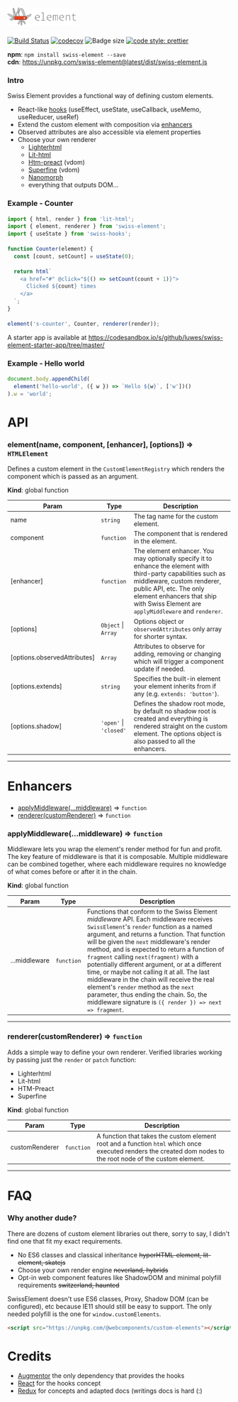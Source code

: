 # <a href="https://github.com/luwes/swiss-element"><img src="./media/swiss-element.svg" height="40" alt="Swiss Element" /></a>

[![Build Status](https://img.shields.io/travis/luwes/swiss-element/master.svg?style=flat-square&label=Travis+CI)](https://travis-ci.org/luwes/swiss-element)
[![codecov](https://img.shields.io/codecov/c/github/luwes/swiss-element.svg?style=flat-square&version=v0.9.1)](https://codecov.io/gh/luwes/swiss-element)
![Badge size](https://img.shields.io/bundlephobia/minzip/swiss-element@0.9.1.svg?colorB=%2345CC10&label=gzip&style=flat-square)
[![code style: prettier](https://img.shields.io/badge/code_style-prettier-ff69b4.svg?style=flat-square)](https://github.com/prettier/prettier)

**npm**: `npm install swiss-element --save`  
**cdn**: https://unpkg.com/swiss-element@latest/dist/swiss-element.js

### Intro

Swiss Element provides a functional way of defining custom elements.

- React-like [hooks](https://reactjs.org/docs/hooks-intro.html) (useEffect, useState, useCallback, useMemo, useReducer, useRef)
- Extend the custom element with composition via [enhancers](#enhancers)
- Observed attributes are also accessible via element properties
- Choose your own renderer
  - [Lighterhtml](site/content/fixtures/renderers/lighterhtml)
  - [Lit-html](site/content/fixtures/renderers/lit-html)
  - [Htm-preact](site/content/fixtures/renderers/htm-preact) (vdom)
  - [Superfine](site/content/fixtures/renderers/superfine) (vdom)
  - [Nanomorph](site/content/fixtures/renderers/nanomorph)
  - everything that outputs DOM...

### Example - Counter

```js
import { html, render } from 'lit-html';
import { element, renderer } from 'swiss-element';
import { useState } from 'swiss-hooks';

function Counter(element) {
  const [count, setCount] = useState(0);

  return html`
    <a href="#" @click="${() => setCount(count + 1)}">
      Clicked ${count} times
    </a>
  `;
}

element('s-counter', Counter, renderer(render));
```

A starter app is available at https://codesandbox.io/s/github/luwes/swiss-element-starter-app/tree/master/

### Example - Hello world

```js
document.body.appendChild(
  element('hello-world', ({ w }) => `Hello ${w}`, ['w'])()
).w = 'world';
```

# API

<a name="element"></a>

### element(name, component, [enhancer], [options]) ⇒ <code>HTMLElement</code>

Defines a custom element in the `CustomElementRegistry` which renders the component which is passed as an argument.

**Kind**: global function

| Param                        | Type                                                             | Description                                                                                                                                                                                                                                                  |
| ---------------------------- | ---------------------------------------------------------------- | ------------------------------------------------------------------------------------------------------------------------------------------------------------------------------------------------------------------------------------------------------------ |
| name                         | <code>string</code>                                              | The tag name for the custom element.                                                                                                                                                                                                                         |
| component                    | <code>function</code>                                            | The component that is rendered in the element.                                                                                                                                                                                                               |
| [enhancer]                   | <code>function</code>                                            | The element enhancer. You may optionally specify it to enhance the element with third-party capabilities such as middleware, custom renderer, public API, etc. The only element enhancers that ship with Swiss Element are `applyMiddleware` and `renderer`. |
| [options]                    | <code>Object</code> \| <code>Array</code>                        | Options object or `observedAttributes` only array for shorter syntax.                                                                                                                                                                                        |
| [options.observedAttributes] | <code>Array</code>                                               | Attributes to observe for adding, removing or changing which will trigger a component update if needed.                                                                                                                                                      |
| [options.extends]            | <code>string</code>                                              | Specifies the built-in element your element inherits from if any (e.g. `extends: 'button'`).                                                                                                                                                                 |
| [options.shadow]             | <code>&#x27;open&#x27;</code> \| <code>&#x27;closed&#x27;</code> | Defines the shadow root mode, by default no shadow root is created and everything is rendered straight on the custom element. The options object is also passed to all the enhancers.                                                                        |

---

# Enhancers

###

- [applyMiddleware(...middleware)](#applyMiddleware) ⇒ <code>function</code>
- [renderer(customRenderer)](#renderer) ⇒ <code>function</code>

<a name="applyMiddleware"></a>

### applyMiddleware(...middleware) ⇒ <code>function</code>

Middleware lets you wrap the element's render method for fun and profit. The key feature of middleware is that it is composable. Multiple middleware can be combined together, where each middleware requires no knowledge of what comes before or after it in the chain.

**Kind**: global function

| Param         | Type                  | Description                                                                                                                                                                                                                                                                                                                                                                                                                                                                                                                                                                                                               |
| ------------- | --------------------- | ------------------------------------------------------------------------------------------------------------------------------------------------------------------------------------------------------------------------------------------------------------------------------------------------------------------------------------------------------------------------------------------------------------------------------------------------------------------------------------------------------------------------------------------------------------------------------------------------------------------------- |
| ...middleware | <code>function</code> | Functions that conform to the Swiss Element _middleware_ API. Each middleware receives `SwissElement`'s `render` function as a named argument, and returns a function. That function will be given the `next` middleware's render method, and is expected to return a function of `fragment` calling `next(fragment)` with a potentially different argument, or at a different time, or maybe not calling it at all. The last middleware in the chain will receive the real element's `render` method as the `next` parameter, thus ending the chain. So, the middleware signature is `({ render }) => next => fragment`. |

---

<a name="renderer"></a>

### renderer(customRenderer) ⇒ <code>function</code>

Adds a simple way to define your own renderer.
Verified libraries working by passing just the `render` or `patch` function:

- Lighterhtml
- Lit-html
- HTM-Preact
- Superfine

**Kind**: global function

| Param          | Type                  | Description                                                                                                                                                   |
| -------------- | --------------------- | ------------------------------------------------------------------------------------------------------------------------------------------------------------- |
| customRenderer | <code>function</code> | A function that takes the custom element root and a function `html` which once executed renders the created dom nodes to the root node of the custom element. |

---

# FAQ

### Why another dude?

There are dozens of custom element libraries out there, sorry to say, I didn't find one that fit my exact requirements.

- No ES6 classes and classical inheritance ~~hyperHTML-element, lit-element, skatejs~~
- Choose your own render engine ~~neverland, hybrids~~
- Opt-in web component features like ShadowDOM and minimal polyfill requirements ~~switzerland, haunted~~

SwissElement doesn't use ES6 classes, Proxy, Shadow DOM (can be configured), etc because IE11 should still be easy to support. The only needed polyfill is the one for `window.customElements`.

```html
<script src="https://unpkg.com/@webcomponents/custom-elements"></script>
```

# Credits

- [Augmentor](https://github.com/WebReflection/augmentor) the only dependency that provides the hooks
- [React](https://reactjs.org/) for the hooks concept
- [Redux](https://redux.js.org/) for concepts and adapted docs (writings docs is hard (:)
